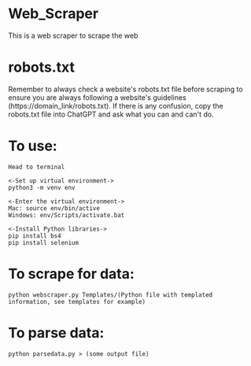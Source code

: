 # Web_Scraper
This is a web scraper to scrape the web

# robots.txt
Remember to always check a website's robots.txt file before scraping to ensure you are always following a website's guidelines (https://domain_link/robots.txt). If there is any confusion, copy the robots.txt file into ChatGPT and ask what you can and can't do.

# To use:
    Head to terminal
    
    <-Set up virtual environment->
    python3 -m venv env 
    
    <-Enter the virtual environment->
    Mac: source env/bin/active
    Windows: env/Scripts/activate.bat

    <-Install Python libraries->
    pip install bs4
    pip install selenium

# To scrape for data:
    python webscraper.py Templates/(Python file with templated information, see templates for example)

# To parse data:
    python parsedata.py > (some output file)

